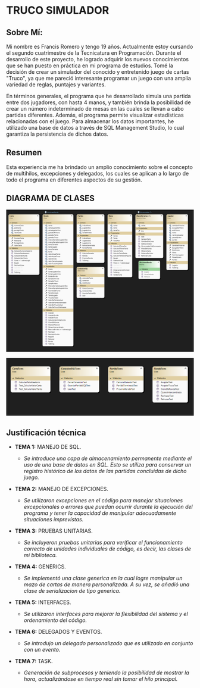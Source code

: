 # TRUCO SIMULADOR

## Sobre Mí:

Mi nombre es Francis Romero y tengo 19 años. Actualmente estoy cursando el segundo cuatrimestre de la Tecnicatura en Programación. Durante el desarrollo de este proyecto, he logrado adquirir los nuevos conocimientos que se han puesto en práctica en mi programa de estudios. Tomé la decisión de crear un simulador del conocido y entretenido juego de cartas "Truco", ya que me pareció interesante programar un juego con una amplia variedad de reglas, puntajes y variantes.

En términos generales, el programa que he desarrollado simula una partida entre dos jugadores, con hasta 4 manos, y también brinda la posibilidad de crear un número indeterminado de mesas en las cuales se llevan a cabo partidas diferentes. Además, el programa permite visualizar estadísticas relacionadas con el juego. Para almacenar los datos importantes, he utilizado una base de datos a través de SQL Management Studio, lo cual garantiza la persistencia de dichos datos.

## Resumen

Esta experiencia me ha brindado un amplio conocimiento sobre el concepto de multihilos, excepciones y delegados, los cuales se aplican a lo largo de todo el programa en diferentes aspectos de su gestión.

## DIAGRAMA DE CLASES
![Diagrama de Clases](./DiagramaDeClasesBiblioteca.png)

![Diagrama de Clases](./DiagramaDeClasesTesteos.png)

## Justificación técnica

- **TEMA 1:** MANEJO DE SQL.
  - *Se introduce una capa de almacenamiento permanente mediante el uso de una base de datos en SQL. Esto se utiliza para conservar un registro histórico de los datos de las partidas concluidas de dicho juego.*

- **TEMA 2:** MANEJO DE EXCEPCIONES.
  - *Se utilizaron excepciones en el código para manejar situaciones excepcionales o errores que puedan ocurrir durante la ejecución del programa y tener la capacidad de manipular adecuadamente situaciones imprevistas.*

- **TEMA 3:** PRUEBAS UNITARIAS.
  - *Se incluyeron pruebas unitarias para verificar el funcionamiento correcto de unidades individuales de código, es decir, las clases de mi biblioteca.*

- **TEMA 4:** GENERICS.
  - *Se implementó una clase generica en la cual logre manipular un mazo de cartas de manera personalizada. A su vez, se añadió una clase de serializacion de tipo generica.*

- **TEMA 5:** INTERFACES.
  - *Se utilizaron interfaces para mejorar la flexibilidad del sistema y el ordenamiento del código.*

- **TEMA 6:** DELEGADOS Y EVENTOS.
  - *Se introdujo un delegado personalizado que es utilizado en conjunto con un evento.*

- **TEMA 7:** TASK.
  - *Generación de subprocesos y teniendo la posibilidad de mostrar la hora, actualizándose en tiempo real sin tomar el hilo principal.*
